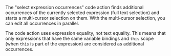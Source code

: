 The "select expression occurrences" code action finds additional occurrences of the currently selected expression (full text selection) and starts a multi-cursor selection on them. With the multi-cursor selection, you can edit all occurrences in parallel.

The code action uses expression equality, not text equality. This means that only expressions that have the same variable bindings and `this` scope (when `this` is part of the expression) are considered as additional occurrences. 